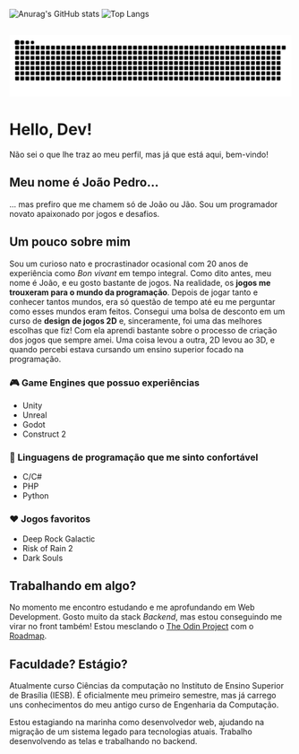 ![Anurag's GitHub stats](https://github-readme-stats.vercel.app/api?username=Alylaxy&count_private=true&show_icons=true&theme=merko&include_all_commits=true&custom_title=Stats%20do%20Jão)
![Top Langs](https://github-readme-stats.vercel.app/api/top-langs/?username=Alylaxy&theme=dark&layout=compact&custom_title=Minhas%20linguagens%20mais%20usadas)
##
  ![Snake animation](https://github.com/O-Recruta/O-Recruta/blob/output/github-contribution-grid-snake.svg)
##
# Hello, Dev!

Não sei o que lhe traz ao meu perfil, mas já que está aqui, bem-vindo!

## Meu nome é João Pedro...
... mas prefiro que me chamem só de João ou Jão. Sou um programador novato apaixonado por jogos e desafios.

## Um pouco sobre mim

Sou um curioso nato e procrastinador ocasional com 20 anos de experiência como *Bon vivant* em tempo integral. Como dito antes, meu nome é João, e eu gosto bastante de jogos. Na realidade, os **jogos me trouxeram para o mundo da programação**. Depois de jogar tanto e conhecer tantos mundos, era só questão de tempo até eu me perguntar como esses mundos eram feitos. Consegui uma bolsa de desconto em um curso de **design de jogos 2D** e, sinceramente, foi uma das melhores escolhas que fiz! Com ela aprendi bastante sobre o processo de criação dos jogos que sempre amei. Uma coisa levou a outra, 2D levou ao 3D, e quando percebi estava cursando um ensino superior focado na programação.



### 🎮 Game Engines que possuo experiências

- Unity
- Unreal
- Godot
- Construct 2

### 🥰 Linguagens de programação que me sinto confortável

- C/C#
- PHP
- Python


### ❤️ Jogos favoritos

- Deep Rock Galactic
- Risk of Rain 2
- Dark Souls

## Trabalhando em algo?

No momento me encontro estudando e me aprofundando em Web Development. Gosto muito da stack *Backend*, mas estou conseguindo me virar no front também! Estou mesclando o [The Odin Project](https://www.theodinproject.com) com o [Roadmap](https://www.roadmap.sh). 

## Faculdade? Estágio?

Atualmente curso Ciências da computação no Instituto de Ensino Superior de Brasília (IESB). É oficialmente meu primeiro semestre, mas já carrego uns conhecimentos do meu antigo curso de Engenharia da Computação.

Estou estagiando na marinha como desenvolvedor web, ajudando na migração de um sistema legado para tecnologias atuais. Trabalho desenvolvendo as telas e trabalhando no backend.
